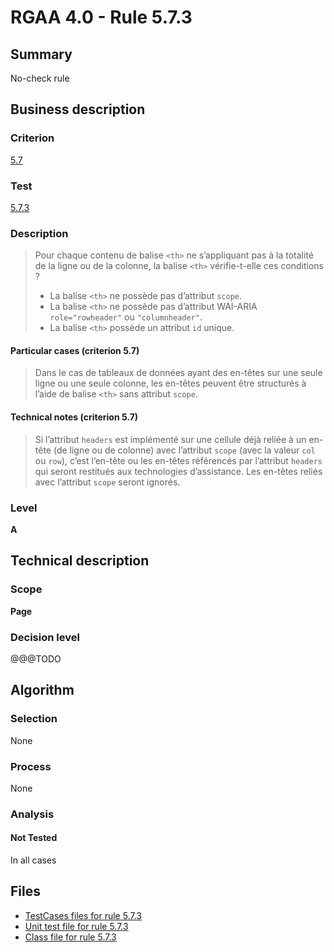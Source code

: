 # RGAA 4.0 - Rule 5.7.3

## Summary

No-check rule

## Business description

### Criterion

[5.7](https://www.numerique.gouv.fr/publications/rgaa-accessibilite/methode/criteres/#crit-5-7)

### Test

[5.7.3](https://www.numerique.gouv.fr/publications/rgaa-accessibilite/methode/criteres/#test-5-7-3)

### Description

> Pour chaque contenu de balise `<th>` ne s’appliquant pas à la totalité de la ligne ou de la colonne, la balise `<th>` vérifie-t-elle ces conditions ?
> 
> * La balise `<th>` ne possède pas d’attribut `scope`.
> * La balise `<th>` ne possède pas d’attribut WAI-ARIA `role="rowheader"` ou `"columnheader"`.
> * La balise `<th>` possède un attribut `id` unique.

#### Particular cases (criterion 5.7)

> Dans le cas de tableaux de données ayant des en-têtes sur une seule ligne ou une seule colonne, les en-têtes peuvent être structurés à l’aide de balise `<th>` sans attribut `scope`.

#### Technical notes (criterion 5.7)

> Si l’attribut `headers` est implémenté sur une cellule déjà reliée à un en-tête (de ligne ou de colonne) avec l’attribut `scope` (avec la valeur `col` ou `row`), c’est l’en-tête ou les en-têtes référencés par l’attribut `headers` qui seront restitués aux technologies d’assistance. Les en-têtes reliés avec l’attribut `scope` seront ignorés.

### Level

**A**


## Technical description

### Scope

**Page**

### Decision level

@@@TODO


## Algorithm

### Selection

None

### Process

None

### Analysis

#### Not Tested

In all cases


## Files

- [TestCases files for rule 5.7.3](https://gitlab.com/asqatasun/Asqatasun/-/tree/v5/rules/rules-rgaa4.0/src/test/resources/testcases/rgaa40/Rgaa40Rule050703/)
- [Unit test file for rule 5.7.3](https://gitlab.com/asqatasun/Asqatasun/-/blob/v5/rules/rules-rgaa4.0/src/test/java/org/asqatasun/rules/rgaa40/Rgaa40Rule050703Test.java)
- [Class file for rule 5.7.3](https://gitlab.com/asqatasun/Asqatasun/-/blob/v5/rules/rules-rgaa4.0/src/main/java/org/asqatasun/rules/rgaa40/Rgaa40Rule050703.java)


